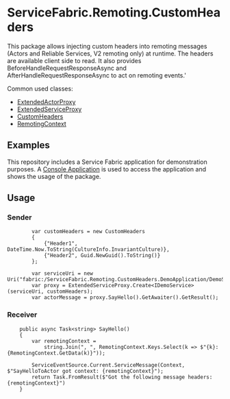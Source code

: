 # ServiceFabric.Remoting.CustomHeaders

This package allows injecting custom headers into remoting messages (Actors and Reliable Services, V2 remoting only) at runtime. The headers are available client side to read. 
It also provides BeforeHandleRequestResponseAsync and AfterHandleRequestResponseAsync to act on remoting events.'

Common used classes:

- [ExtendedActorProxy](https://github.com/Expecho/ServiceFabric-Remoting-CustomHeaders/blob/master/src/ServiceFabric.Remoting.CustomHeaders/Actors/ExtendedActorProxy.cs)
- [ExtendedServiceProxy](https://github.com/Expecho/ServiceFabric-Remoting-CustomHeaders/blob/master/src/ServiceFabric.Remoting.CustomHeaders/ReliableServices/ExtendedServiceProxy.cs)
- [CustomHeaders](https://github.com/Expecho/ServiceFabric-Remoting-CustomHeaders/blob/master/src/ServiceFabric.Remoting.CustomHeaders/CustomHeaders.cs)
- [RemotingContext](https://github.com/Expecho/ServiceFabric-Remoting-CustomHeaders/blob/master/src/ServiceFabric.Remoting.CustomHeaders/RemotingContext.cs)

## Examples

This repository includes a Service Fabric application for demonstration purposes. A [Console Application](https://github.com/Expecho/ServiceFabric-Remoting-CustomHeaders/blob/master/src/Demo/Program.cs) is used to access the application and shows the usage of the package.

## Usage



### Sender

            var customHeaders = new CustomHeaders
            {
                {"Header1", DateTime.Now.ToString(CultureInfo.InvariantCulture)},
                {"Header2", Guid.NewGuid().ToString()}
            };

            var serviceUri = new Uri("fabric:/ServiceFabric.Remoting.CustomHeaders.DemoApplication/DemoService");
            var proxy = ExtendedServiceProxy.Create<IDemoService>(serviceUri, customHeaders);
            var actorMessage = proxy.SayHello().GetAwaiter().GetResult();
            
### Receiver


        public async Task<string> SayHello()
        {
            var remotingContext =
                string.Join(", ", RemotingContext.Keys.Select(k => $"{k}: {RemotingContext.GetData(k)}"));

            ServiceEventSource.Current.ServiceMessage(Context, $"SayHelloToActor got context: {remotingContext}");
            return Task.FromResult($"Got the following message headers: {remotingContext}")
        }

